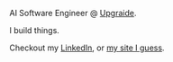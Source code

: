 AI Software Engineer @ [Upgraide](https://www.upgraide.ai/).

I build things.

Checkout my [LinkedIn](https://www.linkedin.com/in/rodrigosantos7/), or [my site I guess](https://rodrigosantos.dev).

